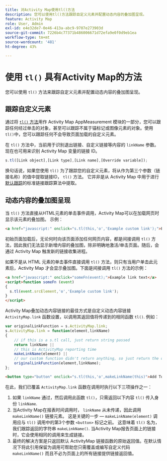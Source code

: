 ```yaml
---
title: 对Activity Map使用tl()方法
description: 您可以使用tl()方法跟踪自定义元素并配置动态内容的叠加图呈现。
feature: Activity Map
role: User, Admin
exl-id: e4e32de7-0e46-413a-abc9-9707e273903d
source-git-commit: 7226b4c77371b486006671d72efa9e0f0d9eb1ea
workflow-type: tm+mt
source-wordcount: '481'
ht-degree: 43%

---
```


# 使用 `tl()` 具有Activity Map的方法

您可以使用 `tl()` 方法来跟踪自定义元素并配置动态内容的叠加图呈现。

## 跟踪自定义元素

通过将 [`tl()` 方法](/help/implement/vars/functions/tl-method.md)用作 Activity Map AppMeasurement 模块的一部分，您可以跟踪任何经过单击的对象，甚至可以跟踪不属于锚标记或图像元素的对象。使用 `tl()`中，您可以跟踪任何不会导致页面加载的自定义元素。

在 `tl()` 方法中，当前用于识别退出链接、自定义链接等内容的 `linkName` 参数。现在也可用来识别 Activity Map 变量的链接 ID。

```js
s.tl([Link object],[Link type],[Link name],[Override variable]);
```

换句话说，如果您使用 `tl()` 为了跟踪您的自定义元素，将从作为第三个参数（链接名称）的值中提取链接ID， `tl()` 方法。 它并非是从 Activity Map 中用于进行[默认跟踪](activitymap-link-tracking-methodology.md)的标准链接跟踪算法中提取。

## 动态内容的叠加图呈现

当 `tl()` 方法直接从HTML元素的单击事件调用，Activity Map可以在加载网页时显示该元素的叠加图。 示例：

```html
<a href="javascript:" onclick="s.tl(this,'o','Example custom link');">Example link text</a>
```

初始页面加载后，无论何时向该页面添加任何网页内容，都是间接调用 `tl()` 方法，因此我们无法显示新增内容的叠加图，除非明确地激活/单击页面。随后，会通过 Activity Map 触发新的链接收集进程。

如果不是从 HTML 元素的单击事件直接调用 `tl()` 方法，则只有当用户单击此元素后，Activity Map 才会显示叠加图。下面是间接调用 `tl()` 方法的示例：

```html
<a href="javascript:" onclick="someFn(event);">Example link text</a>
<script>function someFn (event)
{
  s.tl(event.srcElement,'o','Example custom link');
}
</script>
```

Activity Map叠加动态内容链接的最佳方式是自定义动态内容链接 `ActivityMap.link` 函数设置，以调用其返回值将传递到的相同函数 `tl()`. 例如：

```js
var originalLinkFunction = s.ActivityMap.link;
s.ActivityMap.link = function(element,linkName)
{
    // if this is a s.tl call, just return string passed
    return linkName ||      
    // this is ActivityMap reporting time
    makeLinkName(element) ||
    // our custom function didn't return anything, so just return the default ActivityMap Link
    originalLinkFunction(element,linkName);
};
```

```html
<button type="button" onclick="s.tl(this,'o',makeLinkName(this)">Add To Cart</button>
```

在此，我们已覆盖 `ActivityMap.link` 函数在调用时执行以下三项操作之一：

1. 如果 `linkName` 通过，然后调用此函数 `tl()`，只需返回以下内容 `tl()` 传入身份 `linkName`.
2. 当Activity Map在报表时间调用时， `linkName` 从未传递，因此调用 `makeLinkName()` 链接元素。 这是关键的一步 —  `makeLinkName(element)` 调用应与 `tl()` 调用中的第3个参数 `<button>` 标记之前。 这意味着 `tl()` 名为，我们跟踪返回的字符串 `makeLinkName()`. 当Activity Map报告页面上的链接时，它会使用相同的调用来生成链接。
3. 最终的解决方案是只返回默认 ActivityMap 链接函数的原始返回值。在默认情况下将此引用保留为调用可帮助您只需覆盖或编写自定义代码 `makeLinkName()` 而且不必为页面上的所有链接提供链接返回值。
